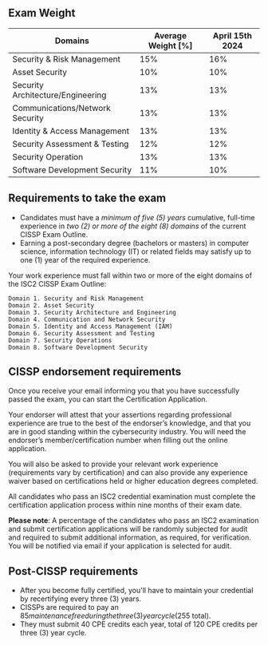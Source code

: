 ## Exam Weight
| Domains | Average Weight [%] | April 15th 2024 |
| --- | --- | --- |
| Security & Risk Management | 15% | 16% |
| Asset Security | 10% | 10% |
| Security Architecture/Engineering | 13% | 13% |
| Communications/Network Security | 13% | 13% |
| Identity & Access Management | 13% | 13% |
| Security Assessment & Testing | 12% | 12% |
| Security Operation | 13% | 13% |
| Software Development Security | 11% | 10% |

## Requirements to take the exam
- Candidates must have a _minimum of five (5) years_ cumulative, full-time experience in _two (2) or more of the eight (8) domains_ of the current CISSP Exam Outline.
- Earning a post-secondary degree (bachelors or masters) in computer science, information technology (IT) or related fields may satisfy up to one (1) year of the required experience.

Your work experience must fall within two or more of the eight domains of the ISC2 CISSP Exam Outline:

    Domain 1. Security and Risk Management
    Domain 2. Asset Security
    Domain 3. Security Architecture and Engineering
    Domain 4. Communication and Network Security
    Domain 5. Identity and Access Management (IAM)
    Domain 6. Security Assessment and Testing
    Domain 7. Security Operations
    Domain 8. Software Development Security

## CISSP endorsement requirements
Once you receive your email informing you that you have successfully passed the exam, you can start the Certification Application. 

Your endorser will attest that your assertions regarding professional experience are true to the best of the endorser’s knowledge, and that you are in good standing within the cybersecurity industry. You will need the endorser’s member/certification number when filling out the online application. 

You will also be asked to provide your relevant work experience (requirements vary by certification) and can also provide any experience waiver based on certifications held or higher education degrees completed.

All candidates who pass an ISC2 credential examination must complete the certification application process within nine months of their exam date.

__Please note__: A percentage of the candidates who pass an ISC2 examination and submit certification applications will be randomly subjected for audit and required to submit additional information, as required, for verification. You will be notified via email if your application is selected for audit. 

## Post-CISSP requirements
- After you become fully certified, you'll have to maintain your credential by recertifying every three (3) years.
- CISSPs are required to pay an $85 maintenance free during the three (3) year cycle ($255 total).
- They must submit 40 CPE credits each year, total of 120 CPE credits per three (3) year cycle.

